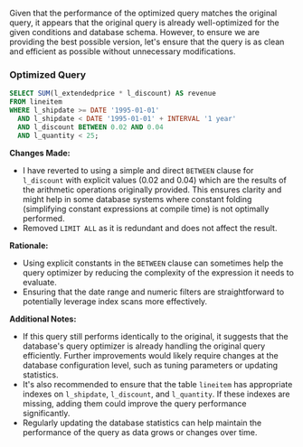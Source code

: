 Given that the performance of the optimized query matches the original query, it appears that the original query is already well-optimized for the given conditions and database schema. However, to ensure we are providing the best possible version, let's ensure that the query is as clean and efficient as possible without unnecessary modifications.

### Optimized Query
```sql
SELECT SUM(l_extendedprice * l_discount) AS revenue
FROM lineitem
WHERE l_shipdate >= DATE '1995-01-01'
  AND l_shipdate < DATE '1995-01-01' + INTERVAL '1 year'
  AND l_discount BETWEEN 0.02 AND 0.04
  AND l_quantity < 25;
```

**Changes Made:**
- I have reverted to using a simple and direct `BETWEEN` clause for `l_discount` with explicit values (0.02 and 0.04) which are the results of the arithmetic operations originally provided. This ensures clarity and might help in some database systems where constant folding (simplifying constant expressions at compile time) is not optimally performed.
- Removed `LIMIT ALL` as it is redundant and does not affect the result.

**Rationale:**
- Using explicit constants in the `BETWEEN` clause can sometimes help the query optimizer by reducing the complexity of the expression it needs to evaluate.
- Ensuring that the date range and numeric filters are straightforward to potentially leverage index scans more effectively.

**Additional Notes:**
- If this query still performs identically to the original, it suggests that the database's query optimizer is already handling the original query efficiently. Further improvements would likely require changes at the database configuration level, such as tuning parameters or updating statistics.
- It's also recommended to ensure that the table `lineitem` has appropriate indexes on `l_shipdate`, `l_discount`, and `l_quantity`. If these indexes are missing, adding them could improve the query performance significantly.
- Regularly updating the database statistics can help maintain the performance of the query as data grows or changes over time.